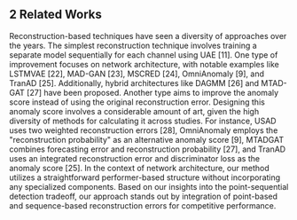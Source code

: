 ## 2 Related Works

Reconstruction-based techniques have seen a diversity of approaches over the years. The simplest reconstruction technique involves training a separate model sequentially for each channel using UAE [11]. One type of improvement focuses on network architecture, with notable examples like LSTMVAE [22], MAD-GAN [23], MSCRED [24], OmniAnomaly [9], and TranAD [25]. Additionally, hybrid architectures like DAGMM [26] and MTAD-GAT [27] have been proposed. Another type aims to improve the anomaly score instead of using the original reconstruction error. Designing this anomaly score involves a considerable amount of art, given the high diversity of methods for calculating it across studies. For instance, USAD uses two weighted reconstruction errors [28], OmniAnomaly employs the "reconstruction probability" as an alternative anomaly score [9], MTADGAT combines forecasting error and reconstruction probability [27], and TranAD uses an integrated reconstruction error and discriminator loss as the anomaly score [25]. In the context of network architecture, our method utilizes a straightforward performer-based structure without incorporating any specialized components. Based on our insights into the point-sequential detection tradeoff, our approach stands out by integration of point-based and sequence-based reconstruction errors for competitive performance.